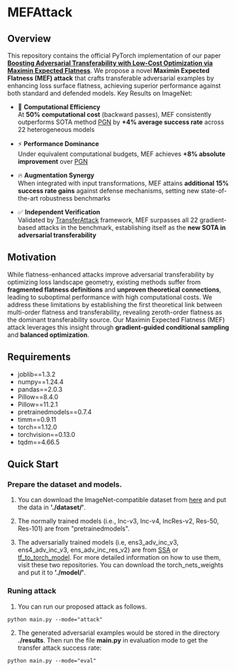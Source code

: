 # MEFAttack

## Overview
This repository contains the official PyTorch implementation of our paper [**Boosting Adversarial Transferability with Low-Cost Optimization via Maximin Expected Flatness**](https://arxiv.org/abs/2405.16181). We propose a novel **Maximin Expected Flatness (MEF) attack** that crafts transferable adversarial examples by enhancing loss surface flatness, achieving superior performance against both standard and defended models. Key Results on ImageNet:

- 🚀 **Computational Efficiency**  
  At **50% computational cost** (backward passes), MEF consistently outperforms SOTA method [PGN](https://github.com/Trustworthy-AI-Group/PGN) by **+4% average success rate** across 22 heterogeneous models

- ⚡ **Performance Dominance**  
  Under equivalent computational budgets, MEF achieves **+8% absolute improvement** over [PGN](https://github.com/Trustworthy-AI-Group/PGN)

- 🔥 **Augmentation Synergy**  
  When integrated with input transformations, MEF attains **additional 15% success rate gains** against defense mechanisms, setting new state-of-the-art robustness benchmarks

- ✅ ​**​Independent Verification​**  
  ​Validated by [TransferAttack](https://github.com/Trustworthy-AI-Group/TransferAttack) framework, MEF ​​surpasses all 22 gradient-based attacks​​ in the benchmark, establishing itself as the **new SOTA in adversarial transferability**

## Motivation  
While flatness-enhanced attacks improve adversarial transferability by optimizing loss landscape geometry, existing methods suffer from **fragmented flatness definitions** and **unproven theoretical connections**, leading to suboptimal performance with high computational costs. We address these limitations by establishing the first theoretical link between multi-order flatness and transferability, revealing zeroth-order flatness as the dominant transferability source. Our Maximin Expected Flatness (MEF) attack leverages this insight through **gradient-guided conditional sampling** and **balanced optimization**.

## Requirements
* joblib==1.3.2
* numpy==1.24.4
* pandas==2.0.3
* Pillow==8.4.0
* Pillow==11.2.1
* pretrainedmodels==0.7.4
* timm==0.9.11
* torch==1.12.0
* torchvision==0.13.0
* tqdm==4.66.5

## Quick Start
### Prepare the dataset and models.
1. You can download the ImageNet-compatible dataset from [here](https://github.com/yuyang-long/SSA/tree/master/dataset) and put the data in **'./dataset/'**.

2. The normally trained models (i.e., Inc-v3, Inc-v4, IncRes-v2, Res-50, Res-101) are from "pretrainedmodels". 

3. The adversarially trained models (i.e, ens3_adv_inc_v3, ens4_adv_inc_v3, ens_adv_inc_res_v2) are from [SSA](https://github.com/yuyang-long/SSA) or [tf_to_torch_model](https://github.com/ylhz/tf_to_pytorch_model). For more detailed information on how to use them, visit these two repositories. You can download the torch_nets_weights and put it to **'./model/'**.

### Runing attack
1. You can run our proposed attack as follows. 
```
python main.py --mode="attack"
```
2. The generated adversarial examples would be stored in the directory **./results**. Then run the file **main.py** in evaluation mode to get the transfer attack success rate:
```
python main.py --mode="eval"
```